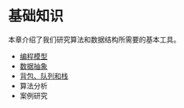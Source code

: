 # 基础知识

本章介绍了我们研究算法和数据结构所需要的基本工具。

- [编程模型](./编程模型.md)
- [数据抽象](./数据抽象.md)
- [背包、队列和栈](./背包、队列和栈.md)
- 算法分析
- 案例研究
